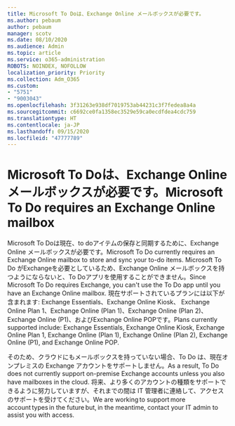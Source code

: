 ```yaml
---
title: Microsoft To Doは、Exchange Online メールボックスが必要です。
ms.author: pebaum
author: pebaum
manager: scotv
ms.date: 08/10/2020
ms.audience: Admin
ms.topic: article
ms.service: o365-administration
ROBOTS: NOINDEX, NOFOLLOW
localization_priority: Priority
ms.collection: Adm_O365
ms.custom:
- "5751"
- "9003043"
ms.openlocfilehash: 3f31263e938df7019753ab44231c3f7fedea8a4a
ms.sourcegitcommit: c6692ce0fa1358ec3529e59ca0ecdfdea4cdc759
ms.translationtype: HT
ms.contentlocale: ja-JP
ms.lasthandoff: 09/15/2020
ms.locfileid: "47777789"
---
```

# <a name="microsoft-to-do-requires-an-exchange-online-mailbox"></a><span data-ttu-id="1b5b4-102">Microsoft To Doは、Exchange Online メールボックスが必要です。</span><span class="sxs-lookup"><span data-stu-id="1b5b4-102">Microsoft To Do requires an Exchange Online mailbox</span></span>

<span data-ttu-id="1b5b4-103">Microsoft To Doは現在、to doアイテムの保存と同期するために、Exchange Online メールボックスが必要です。</span><span class="sxs-lookup"><span data-stu-id="1b5b4-103">Microsoft To Do currently requires an Exchange Online mailbox to store and sync your to-do items.</span></span> <span data-ttu-id="1b5b4-104">Microsoft To Do がExchangeを必要としているため、Exchange Online メールボックスを持つようにならないと、To Doアプリを使用することができません。</span><span class="sxs-lookup"><span data-stu-id="1b5b4-104">Since Microsoft To Do requires Exchange, you can't use the To Do app until you have an Exchange Online mailbox.</span></span> <span data-ttu-id="1b5b4-105">現在サポートされているプランには以下が含まれます: Exchange Essentials、Exchange Online Kiosk、 Exchange Online Plan 1、Exchange Online (Plan 1)、Exchange Online (Plan 2)、 Exchange Online (P1)、およびExchange Online POPです。</span><span class="sxs-lookup"><span data-stu-id="1b5b4-105">Plans currently supported include: Exchange Essentials, Exchange Online Kiosk, Exchange Online Plan 1, Exchange Online (Plan 1), Exchange Online (Plan 2), Exchange Online (P1), and Exchange Online POP.</span></span>

<span data-ttu-id="1b5b4-106">そのため、クラウドにもメールボックスを持っていない場合、To Do は、現在オンプレミスの Exchange アカウントをサポートしません。</span><span class="sxs-lookup"><span data-stu-id="1b5b4-106">As a result, To Do does not currently support on-premise Exchange accounts unless you also have mailboxes in the cloud.</span></span> <span data-ttu-id="1b5b4-107">将来、より多くのアカウントの種類をサポートできるように努力していますが、それまでの間は IT 管理者に連絡して、アクセスのサポートを受けてください。</span><span class="sxs-lookup"><span data-stu-id="1b5b4-107">We are working to support more account types in the future but, in the meantime, contact your IT admin to assist you with access.</span></span>